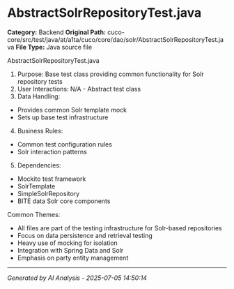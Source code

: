 # AbstractSolrRepositoryTest.java

**Category:** Backend
**Original Path:** cuco-core/src/test/java/at/a1ta/cuco/core/dao/solr/AbstractSolrRepositoryTest.java
**File Type:** Java source file

AbstractSolrRepositoryTest.java
1. Purpose: Base test class providing common functionality for Solr repository tests
2. User Interactions: N/A - Abstract test class
3. Data Handling:
- Provides common Solr template mock
- Sets up base test infrastructure
4. Business Rules:
- Common test configuration rules
- Solr interaction patterns
5. Dependencies:
- Mockito test framework
- SolrTemplate
- SimpleSolrRepository
- BITE data Solr core components

Common Themes:
- All files are part of the testing infrastructure for Solr-based repositories
- Focus on data persistence and retrieval testing
- Heavy use of mocking for isolation
- Integration with Spring Data and Solr
- Emphasis on party entity management

---
*Generated by AI Analysis - 2025-07-05 14:50:14*
